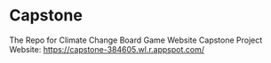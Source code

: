 # Capstone
The Repo for Climate Change Board Game Website Capstone Project Website: https://capstone-384605.wl.r.appspot.com/
